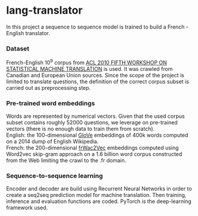 # lang-translator
In this project a sequence to sequence model is trained to build a French - English translator.

### Dataset
French-English 10<sup>9</sup> corpus from <a href="http://www.statmt.org/wmt10/translation-task.html">ACL 2010 FIFTH WORKSHOP ON STATISTICAL MACHINE TRANSLATION</a> is used. It was crawled from Canadian and European Union sources. Since the scope of the project is limited to translate questions, the definition of the correct corpus subset is carried out as preprocessing step.

### Pre-trained word embeddings
Words are represented by numerical vectors. Given that the used corpus subset contains roughly 52000 questions, we leverage on pre-trained vectors (there is no enough data to train them from scratch).
<br/>English: the 100-dimensional <a href="https://nlp.stanford.edu/projects/glove/">GloVe</a> embeddings of 400k words computed on a 2014 dump of English Wikipedia.
<br/>French: the 200-dimensional <a href="http://fauconnier.github.io/">frWac2Vec</a> embeddings computed using Word2vec skip-gram approach on a 1.6 billion word corpus constructed from the Web limiting the crawl to the .fr domain.

### Sequence-to-sequence learning
Encoder and decoder are build using Recurrent Neural Networks in order to create a seq2seq prediction model for machine translation. Then training, inference and evaluation functions are coded. PyTorch is the deep-learning framework used.
